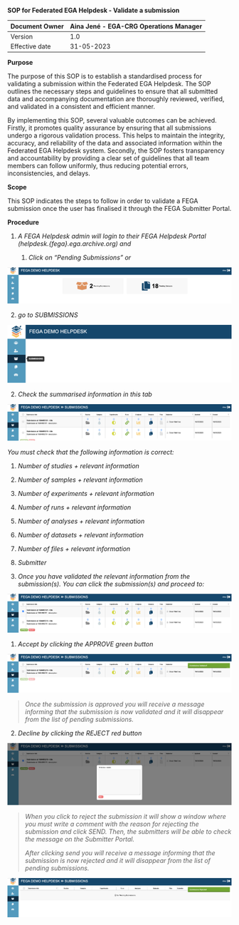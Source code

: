 **SOP for Federated EGA Helpdesk - Validate a submission**

| Document Owner | Aina Jené - EGA-CRG Operations Manager |
|----------------|----------------------------------------|
| Version        | 1.0                                    |
| Effective date | 31-05-2023                             |

**Purpose**

The purpose of this SOP is to establish a standardised process for
validating a submission within the Federated EGA Helpdesk. The SOP
outlines the necessary steps and guidelines to ensure that all submitted
data and accompanying documentation are thoroughly reviewed, verified,
and validated in a consistent and efficient manner.

By implementing this SOP, several valuable outcomes can be achieved.
Firstly, it promotes quality assurance by ensuring that all submissions
undergo a rigorous validation process. This helps to maintain the
integrity, accuracy, and reliability of the data and associated
information within the Federated EGA Helpdesk system. Secondly, the SOP
fosters transparency and accountability by providing a clear set of
guidelines that all team members can follow uniformly, thus reducing
potential errors, inconsistencies, and delays.

**Scope**

This SOP indicates the steps to follow in order to validate a FEGA
submission once the user has finalised it through the FEGA Submitter
Portal.

**Procedure**

1.  *A FEGA Helpdesk admin will login to their FEGA Helpdesk Portal
    (helpdesk.{fega}.ega.archive.org) and*

    1.  *Click on “Pending Submissions” or*

![ ](../docs/images/FEGA-SOP0017_image_2.png)

2.  *go to SUBMISSIONS*

![ ](../docs/images/FEGA-SOP0017_image_6.png)

2.  *Check the summarised information in this tab*

![ ](../docs/images/FEGA-SOP0017_image_3.png)

*You must check that the following information is correct:*

1.  *Number of studies + relevant information*

2.  *Number of samples + relevant information*

3.  *Number of experiments + relevant information*

4.  *Number of runs + relevant information*

5.  *Number of analyses + relevant information*

6.  *Number of datasets + relevant information*

7.  *Number of files + relevant information*

8.  *Submitter*

<!-- -->

3.  *Once you have validated the relevant information from the
    submission(s). You can click the submission(s) and proceed to:*

![ ](../docs/images/FEGA-SOP0017_image_5.png)

1.  *Accept by clicking the APPROVE green button*

![ ](../docs/images/FEGA-SOP0017_image_4.png)

> *Once the submission is approved you will receive a message informing
> that the submission is now validated and it will disappear from the
> list of pending submissions.*

2.  *Decline by clicking the REJECT red button*

![ ](../docs/images/FEGA-SOP0017_image_7.png)

> *When you click to reject the submission it will show a window where
> you must write a comment with the reason for rejecting the submission
> and click SEND. Then, the submitters will be able to check the message
> on the Submitter Portal.*
>
> *After clicking send you will receive a message informing that the
> submission is now rejected and it will disappear from the list of
> pending submissions.*

![ ](../docs/images/FEGA-SOP0017_image_1.png)
